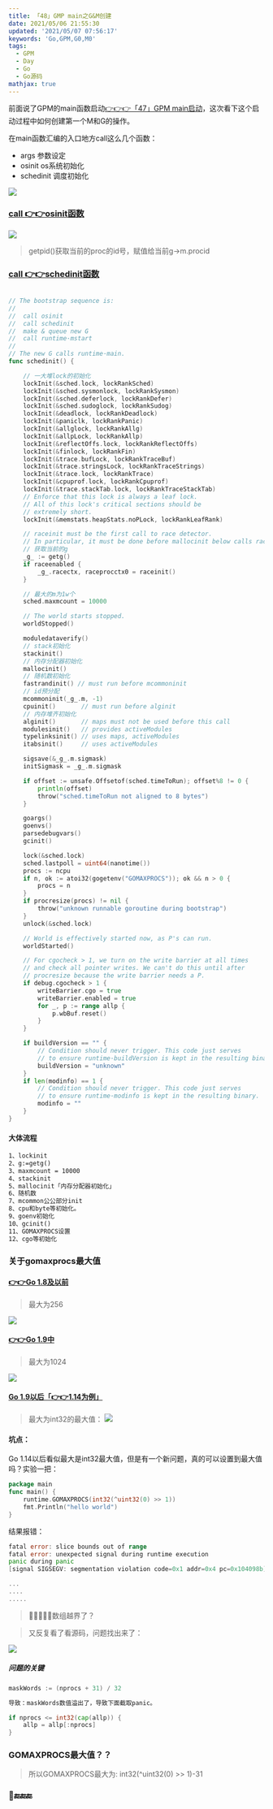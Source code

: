 ```yaml
---
title: 「48」GMP main之G&M创建
date: 2021/05/06 21:55:30
updated: '2021/05/07 07:56:17'
keywords: 'Go,GPM,G0,M0'
tags:
  - GPM
  - Day
  - Go
  - Go源码
mathjax: true
---
```


前面说了GPM的main函数启动[👉👉👉「47」GPM main启动](https://blog.imrcrab.com/archives/66b6223a.html#more)，这次看下这个启动过程中如何创建第一个M和G的操作。

在main函数汇编的入口地方call这么几个函数：

* args 参数设定
* osinit  os系统初始化
* schedinit 调度初始化

<!--more-->

![](https://crab-1251738482.cos.ap-guangzhou.myqcloud.com/clipboard_20210506_105845.png)


### [call 👉👉osinit函数](https://github.com/golang/go/blob/release-branch.go1.14/src/runtime/os_plan9.go#L291)

![](https://crab-1251738482.cos.ap-guangzhou.myqcloud.com/clipboard_20210506_105719.png)

>getpid()获取当前的proc的id号，赋值给当前g->m.procid

### [call 👉👉schedinit函数](https://github.com/golang/go/blob/release-branch.go1.14/src/runtime/proc.go#L532)


```go

// The bootstrap sequence is:
//
//	call osinit
//	call schedinit
//	make & queue new G
//	call runtime·mstart
//
// The new G calls runtime·main.
func schedinit() {

    // 一大堆lock的初始化
	lockInit(&sched.lock, lockRankSched)
	lockInit(&sched.sysmonlock, lockRankSysmon)
	lockInit(&sched.deferlock, lockRankDefer)
	lockInit(&sched.sudoglock, lockRankSudog)
	lockInit(&deadlock, lockRankDeadlock)
	lockInit(&paniclk, lockRankPanic)
	lockInit(&allglock, lockRankAllg)
	lockInit(&allpLock, lockRankAllp)
	lockInit(&reflectOffs.lock, lockRankReflectOffs)
	lockInit(&finlock, lockRankFin)
	lockInit(&trace.bufLock, lockRankTraceBuf)
	lockInit(&trace.stringsLock, lockRankTraceStrings)
	lockInit(&trace.lock, lockRankTrace)
	lockInit(&cpuprof.lock, lockRankCpuprof)
	lockInit(&trace.stackTab.lock, lockRankTraceStackTab)
	// Enforce that this lock is always a leaf lock.
	// All of this lock's critical sections should be
	// extremely short.
	lockInit(&memstats.heapStats.noPLock, lockRankLeafRank)

	// raceinit must be the first call to race detector.
	// In particular, it must be done before mallocinit below calls racemapshadow.
    // 获取当前的g
	_g_ := getg()
	if raceenabled {
		_g_.racectx, raceprocctx0 = raceinit()
	}

    // 最大的m为1w个
	sched.maxmcount = 10000

	// The world starts stopped.
	worldStopped()

	moduledataverify()
    // stack初始化
	stackinit()
    // 内存分配器初始化
	mallocinit()
    // 随机数初始化
	fastrandinit() // must run before mcommoninit
    // id预分配
	mcommoninit(_g_.m, -1)
	cpuinit()       // must run before alginit
    // 内存堆齐初始化
	alginit()       // maps must not be used before this call
	modulesinit()   // provides activeModules
	typelinksinit() // uses maps, activeModules
	itabsinit()     // uses activeModules

	sigsave(&_g_.m.sigmask)
	initSigmask = _g_.m.sigmask

	if offset := unsafe.Offsetof(sched.timeToRun); offset%8 != 0 {
		println(offset)
		throw("sched.timeToRun not aligned to 8 bytes")
	}

	goargs()
	goenvs()
	parsedebugvars()
	gcinit()

	lock(&sched.lock)
	sched.lastpoll = uint64(nanotime())
	procs := ncpu
	if n, ok := atoi32(gogetenv("GOMAXPROCS")); ok && n > 0 {
		procs = n
	}
	if procresize(procs) != nil {
		throw("unknown runnable goroutine during bootstrap")
	}
	unlock(&sched.lock)

	// World is effectively started now, as P's can run.
	worldStarted()

	// For cgocheck > 1, we turn on the write barrier at all times
	// and check all pointer writes. We can't do this until after
	// procresize because the write barrier needs a P.
	if debug.cgocheck > 1 {
		writeBarrier.cgo = true
		writeBarrier.enabled = true
		for _, p := range allp {
			p.wbBuf.reset()
		}
	}

	if buildVersion == "" {
		// Condition should never trigger. This code just serves
		// to ensure runtime·buildVersion is kept in the resulting binary.
		buildVersion = "unknown"
	}
	if len(modinfo) == 1 {
		// Condition should never trigger. This code just serves
		// to ensure runtime·modinfo is kept in the resulting binary.
		modinfo = ""
	}
}
```

#### 大体流程
```markdown
1、lockinit
2、g:=getg()
3、maxmcount = 10000
4、stackinit
5、mallocinit「内存分配器初始化」
6、随机数
7、mcommon公公部分init
8、cpu和byte等初始化。
9、goenv初始化
10、gcinit()
11、GOMAXPROCS设置
12、cgo等初始化
```

### 关于gomaxprocs最大值
#### [👉👉Go 1.8及以前](https://github.com/golang/go/blob/release-branch.go1.8/src/runtime/runtime2.go#L533)

>最大为256

![](https://crab-1251738482.cos.ap-guangzhou.myqcloud.com/ico/clipboard_20210507_102912.png)

#### [👉👉Go 1.9中](https://github.com/golang/go/blob/release-branch.go1.9/src/runtime/runtime2.go#L523)

>最大为1024

![](https://crab-1251738482.cos.ap-guangzhou.myqcloud.com/clipboard_20210506_115200.png)

#### [Go 1.9以后「👉👉1.14为例」](https://github.com/golang/go/blob/release-branch.go1.14/src/runtime/runtime2.go#L1018)

>最大为int32的最大值：
![](https://crab-1251738482.cos.ap-guangzhou.myqcloud.com/clipboard_20210507_121640.png)

#### 坑点：

Go 1.14以后看似最大是int32最大值，但是有一个新问题，真的可以设置到最大值吗？实验一把：

```go
package main
func main() {
	runtime.GOMAXPROCS(int32(^uint32(0) >> 1))
	fmt.Println("hello world")
}
```
结果报错：

```go
fatal error: slice bounds out of range
fatal error: unexpected signal during runtime execution
panic during panic
[signal SIGSEGV: segmentation violation code=0x1 addr=0x4 pc=0x104098b]

...
....
.....
```

>🤔🤔🤔🤔🤔数组越界了？

>又反复看了看源码，问题找出来了：


![](https://crab-1251738482.cos.ap-guangzhou.myqcloud.com/clipboard_20210507_122730.png)


##### 问题的关键
```go
maskWords := (nprocs + 31) / 32

导致：maskWords数值溢出了，导致下面截取panic。

if nprocs <= int32(cap(allp)) {
	allp = allp[:nprocs]
}

```
### GOMAXPROCS最大值？？
>所以GOMAXPROCS最大为: int32(^uint32(0) >> 1)-31

### 🔚🔚🔚